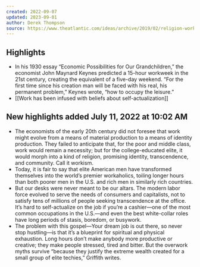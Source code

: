 ```yaml
---
created: 2022-09-07
updated: 2023-09-01
author: Derek Thompson
source: https://www.theatlantic.com/ideas/archive/2019/02/religion-workism-making-americans-miserable/583441/
---
```

## Highlights
- In his 1930 essay “Economic Possibilities for Our Grandchildren,” the economist John Maynard Keynes predicted a 15-hour workweek in the 21st century, creating the equivalent of a five-day weekend. “For the first time since his creation man will be faced with his real, his permanent problem,” Keynes wrote, “how to occupy the leisure.”
- [[Work has been infused with beliefs about self-actualization]]
## New highlights added July 11, 2022 at 10:02 AM
- The economists of the early 20th century did not foresee that work might evolve from a means of material production to a means of identity production. They failed to anticipate that, for the poor and middle class, work would remain a necessity; but for the college-educated elite, it would morph into a kind of religion, promising identity, transcendence, and community. Call it workism.
- Today, it is fair to say that elite American men have transformed themselves into the world’s premier workaholics, toiling longer hours than both poorer men in the U.S. and rich men in similarly rich countries.
- But our desks were never meant to be our altars. The modern labor force evolved to serve the needs of consumers and capitalists, not to satisfy tens of millions of people seeking transcendence at the office. It’s hard to self-actualize on the job if you’re a cashier—one of the most common occupations in the U.S.—and even the best white-collar roles have long periods of stasis, boredom, or busywork.
- The problem with this gospel—Your dream job is out there, so never stop hustling—is that it’s a blueprint for spiritual and physical exhaustion. Long hours don’t make anybody more productive or creative; they make people stressed, tired and bitter. But the overwork myths survive “because they justify the extreme wealth created for a small group of elite techies,” Griffith writes.
